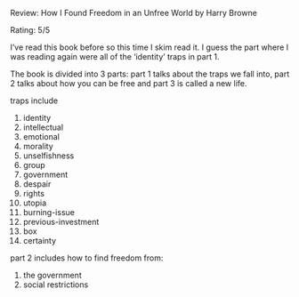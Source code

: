 Review: How I Found Freedom in an Unfree World by Harry Browne

Rating: 5/5

I’ve read this book before so this time I skim read it. I guess the part where I was reading again were all of the ‘identity’ traps in part 1.

The book is divided into 3 parts:  part 1 talks about the traps we fall into, part 2 talks about how you can be free and part 3 is called a new life.

traps include 

1. identity
2. intellectual
3. emotional
4. morality
5. unselfishness
6. group
7. government
8. despair
9. rights
10. utopia
11. burning-issue
12. previous-investment
13. box
14. certainty

part 2 includes how to find freedom from:

1. the government
2. social restrictions
